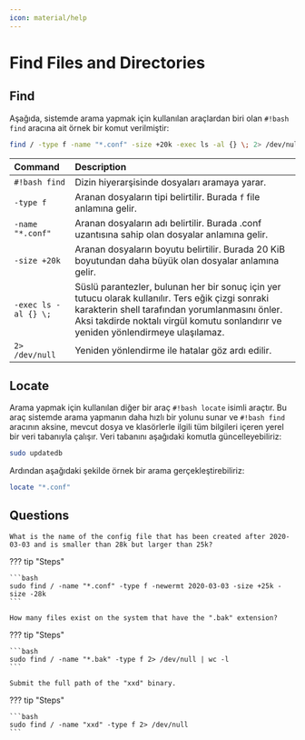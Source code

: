 ```yaml
---
icon: material/help
---
```


# Find Files and Directories

## Find

Aşağıda, sistemde arama yapmak için kullanılan araçlardan biri olan `#!bash find` aracına ait örnek bir komut verilmiştir:

```bash
find / -type f -name "*.conf" -size +20k -exec ls -al {} \; 2> /dev/null
```

| Command | Description |
|:---|:---|
| `#!bash find` | Dizin hiyerarşisinde dosyaları aramaya yarar. |
| `-type f` | Aranan dosyaların tipi belirtilir. Burada `f` file anlamına gelir. |
| `-name "*.conf"` | Aranan dosyaların adı belirtilir. Burada .conf uzantısına sahip olan dosyalar anlamına gelir. |
| `-size +20k` | Aranan dosyaların boyutu belirtilir. Burada 20 KiB boyutundan daha büyük olan dosyalar anlamına gelir. |
| `-exec ls -al {} \;` | Süslü parantezler, bulunan her bir sonuç için yer tutucu olarak kullanılır. Ters eğik çizgi sonraki karakterin shell tarafından yorumlanmasını önler. Aksi takdirde noktalı virgül komutu sonlandırır ve yeniden yönlendirmeye ulaşılamaz. |
| `2> /dev/null` | Yeniden yönlendirme ile hatalar göz ardı edilir. |

## Locate

Arama yapmak için kullanılan diğer bir araç `#!bash locate` isimli araçtır. Bu araç sistemde arama yapmanın daha hızlı bir yolunu sunar ve `#!bash find` aracının aksine, mevcut dosya ve klasörlerle ilgili tüm bilgileri içeren yerel bir veri tabanıyla çalışır. Veri tabanını aşağıdaki komutla güncelleyebiliriz:

```bash
sudo updatedb
```

Ardından aşağıdaki şekilde örnek bir arama gerçekleştirebiliriz:

```bash
locate "*.conf"
```

## Questions

```text
What is the name of the config file that has been created after 2020-03-03 and is smaller than 28k but larger than 25k?
```

??? tip "Steps"

    ```bash
    sudo find / -name "*.conf" -type f -newermt 2020-03-03 -size +25k -size -28k
    ```

```text
How many files exist on the system that have the ".bak" extension?
```

??? tip "Steps"

    ```bash
    sudo find / -name "*.bak" -type f 2> /dev/null | wc -l
    ```

```text
Submit the full path of the "xxd" binary.
```

??? tip "Steps"

    ```bash
    sudo find / -name "xxd" -type f 2> /dev/null
    ```
